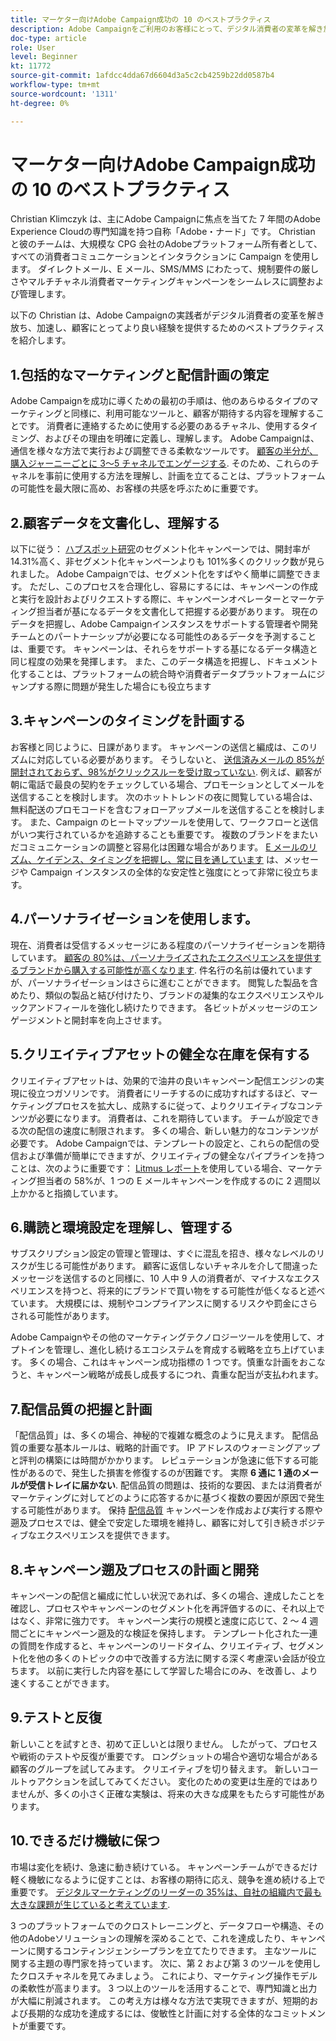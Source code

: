 ```yaml
---
title: マーケター向けAdobe Campaign成功の 10 のベストプラクティス
description: Adobe Campaignをご利用のお客様にとって、デジタル消費者の変革を解き放ち、迅速に実現し、より優れたエクスペリエンスを提供するためのベストプラクティスです。
doc-type: article
role: User
level: Beginner
kt: 11772
source-git-commit: 1afdcc4dda67d6604d3a5c2cb4259b22dd0587b4
workflow-type: tm+mt
source-wordcount: '1311'
ht-degree: 0%

---
```



# マーケター向けAdobe Campaign成功の 10 のベストプラクティス

Christian Klimczyk は、主にAdobe Campaignに焦点を当てた 7 年間のAdobe Experience Cloudの専門知識を持つ自称「Adobe・ナード」です。 Christian と彼のチームは、大規模な CPG 会社のAdobeプラットフォーム所有者として、すべての消費者コミュニケーションとインタラクションに Campaign を使用します。 ダイレクトメール、E メール、SMS/MMS にわたって、規制要件の厳しさやマルチチャネル消費者マーケティングキャンペーンをシームレスに調整および管理します。

以下の Christian は、Adobe Campaignの実践者がデジタル消費者の変革を解き放ち、加速し、顧客にとってより良い経験を提供するためのベストプラクティスを紹介します。


## 1.包括的なマーケティングと配信計画の策定

Adobe Campaignを成功に導くための最初の手順は、他のあらゆるタイプのマーケティングと同様に、利用可能なツールと、顧客が期待する内容を理解することです。 消費者に連絡するために使用する必要のあるチャネル、使用するタイミング、およびその理由を明確に定義し、理解します。 Adobe Campaignは、通信を様々な方法で実行および調整できる柔軟なツールです。 [顧客の半分が、購入ジャーニーごとに 3～5 チャネルでエンゲージする](https://www.mckinsey.com/capabilities/operations/our-insights/redefine-the-omnichannel-approach-focus-on-what-truly-matters). そのため、これらのチャネルを事前に使用する方法を理解し、計画を立てることは、プラットフォームの可能性を最大限に高め、お客様の共感を呼ぶために重要です。


## 2.顧客データを文書化し、理解する

以下に従う： [ハブスポット研究](https://www.linkedin.com/pulse/customer-segmentation-effective-b2b-business-industry-sabreen)のセグメント化キャンペーンでは、開封率が 14.31%高く、非セグメント化キャンペーンよりも 101%多くのクリック数が見られました。 Adobe Campaignでは、セグメント化をすばやく簡単に調整できます。 ただし、このプロセスを合理化し、容易にするには、キャンペーンの作成と実行を設計およびリクエストする際に、キャンペーンオペレーターとマーケティング担当者が基になるデータを文書化して把握する必要があります。 現在のデータを把握し、Adobe Campaignインスタンスをサポートする管理者や開発チームとのパートナーシップが必要になる可能性のあるデータを予測することは、重要です。 キャンペーンは、それらをサポートする基になるデータ構造と同じ程度の効果を発揮します。 また、このデータ構造を把握し、ドキュメント化することは、プラットフォームの統合時や消費者データプラットフォームにジャンプする際に問題が発生した場合にも役立ちます


## 3.キャンペーンのタイミングを計画する

お客様と同じように、日課があります。 キャンペーンの送信と編成は、このリズムに対応している必要があります。 そうしないと、 [送信済みメールの 85%が開封されておらず、98%がクリックスルーを受け取っていない](https://www.validity.com/resource-center/state-of-email-2021/). 例えば、顧客が朝に電話で最良の契約をチェックしている場合、プロモーションとしてメールを送信することを検討します。 次のホットトレンドの夜に閲覧している場合は、無料配送のプロモコードを含むフォローアップメールを送信することを検討します。 また、Campaign のヒートマップツールを使用して、ワークフローと送信がいつ実行されているかを追跡することも重要です。 複数のブランドをまたいだコミュニケーションの調整と容易化は困難な場合があります。 [E メールのリズム、ケイデンス、タイミングを把握し、常に目を通しています](https://experienceleaguecommunities.adobe.com/t5/adobe-campaign-classic-blogs/predictive-send-time-optimization-with-adobe-campaign/ba-p/561554) は、メッセージや Campaign インスタンスの全体的な安定性と強度にとって非常に役立ちます。


## 4.パーソナライゼーションを使用します。

現在、消費者は受信するメッセージにある程度のパーソナライゼーションを期待しています。 [顧客の 80%は、パーソナライズされたエクスペリエンスを提供するブランドから購入する可能性が高くなります](https://us.epsilon.com/power-of-me). 件名行の名前は優れていますが、パーソナライゼーションはさらに進むことができます。 閲覧した製品を含めたり、類似の製品と結び付けたり、ブランドの凝集的なエクスペリエンスやルックアンドフィールを強化し続けたりできます。 各ビットがメッセージのエンゲージメントと開封率を向上させます。


## 5.クリエイティブアセットの健全な在庫を保有する

クリエイティブアセットは、効果的で油井の良いキャンペーン配信エンジンの実現に役立つガソリンです。 消費者にリーチするのに成功すればするほど、マーケティングプロセスを拡大し、成熟するに従って、よりクリエイティブなコンテンツが必要になります。 消費者は、これを期待しています。 チームが設定できる次の配信の速度に制限されます。 多くの場合、新しい魅力的なコンテンツが必要です。 Adobe Campaignでは、テンプレートの設定と、これらの配信の受信および準備が簡単にできますが、クリエイティブの健全なパイプラインを持つことは、次のように重要です： [Litmus レポート](https://www.litmus.com/resources/state-of-email/)を使用している場合、マーケティング担当者の 58%が、1 つの E メールキャンペーンを作成するのに 2 週間以上かかると指摘しています。


## 6.購読と環境設定を理解し、管理する

サブスクリプション設定の管理と管理は、すぐに混乱を招き、様々なレベルのリスクが生じる可能性があります。 顧客に返信しないチャネルを介して間違ったメッセージを送信するのと同様に、10 人中 9 人の消費者が、マイナスなエクスペリエンスを持つと、将来的にブランドで買い物をする可能性が低くなると述べています。 大規模には、規制やコンプライアンスに関するリスクや罰金にさらされる可能性があります。

Adobe Campaignやその他のマーケティングテクノロジーツールを使用して、オプトインを管理し、進化し続けるエコシステムを育成する戦略を立ち上げています。 多くの場合、これはキャンペーン成功指標の 1 つです。慎重な計画をおこなうと、キャンペーン戦略が成長し成長するにつれ、貴重な配当が支払われます。


## 7.配信品質の把握と計画

「配信品質」は、多くの場合、神秘的で複雑な概念のように見えます。 配信品質の重要な基本ルールは、戦略的計画です。 IP アドレスのウォーミングアップと評判の構築には時間がかかります。 レピュテーションが急速に低下する可能性があるので、発生した損害を修復するのが困難です。 実際 **6 通に 1 通のメールが受信トレイに届かない**. 配信品質の問題は、技術的な要因、または消費者がマーケティングに対してどのように応答するかに基づく複数の要因が原因で発生する可能性があります。 保持 [配信品質](https://business.adobe.com/products/campaign/email-deliverability.html) キャンペーンを作成および実行する際や遡及プロセスでは、健全で安定した環境を維持し、顧客に対して引き続きポジティブなエクスペリエンスを提供できます。


## 8.キャンペーン遡及プロセスの計画と開発

キャンペーンの配信と編成に忙しい状況であれば、多くの場合、達成したことを確認し、プロセスやキャンペーンのセグメント化を再評価するのに、それ以上ではなく、非常に強力です。 キャンペーン実行の規模と速度に応じて、2 ～ 4 週間ごとにキャンペーン遡及的な検証を保持します。 テンプレート化された一連の質問を作成すると、キャンペーンのリードタイム、クリエイティブ、セグメント化を他の多くのトピックの中で改善する方法に関する深く考慮深い会話が役立ちます。 以前に実行した内容を基にして学習した場合にのみ、を改善し、より速くすることができます。



## 9.テストと反復

新しいことを試すとき、初めて正しいとは限りません。 したがって、プロセスや戦術のテストや反復が重要です。 ロングショットの場合や適切な場合がある顧客のグループを試してみます。 クリエイティブを切り替えます。 新しいコールトゥアクションを試してみてください。 変化のための変更は生産的ではありませんが、多くの小さく正確な実験は、将来の大きな成果をもたらす可能性があります。



## 10.できるだけ機敏に保つ

市場は変化を続け、急速に動き続けている。 キャンペーンチームができるだけ軽く機敏になるように促すことは、お客様の期待に応え、競争を進め続ける上で重要です。 [デジタルマーケティングのリーダーの 35%は、自社の組織内で最も大きな課題が生じていると考えています](https://www.gartner.com/en/newsroom/press-releases/gartner-says-35--of-digital-marketing-leaders-believe-the-bigges).

3 つのプラットフォームでのクロストレーニングと、データフローや構造、その他のAdobeソリューションの理解を深めることで、これを達成したり、キャンペーンに関するコンティンジェンシープランを立てたりできます。 主なツールに関する主題の専門家を持っています。 次に、第 2 および第 3 のツールを使用したクロスチャネルを見てみましょう。 これにより、マーケティング操作モデルの柔軟性が高まります。 3 つ以上のツールを活用することで、専門知識と出力が大幅に削減されます。 この考え方は様々な方法で実現できますが、短期的および長期的な成功を達成するには、俊敏性と計画に対する全体的なコミットメントが重要です。
